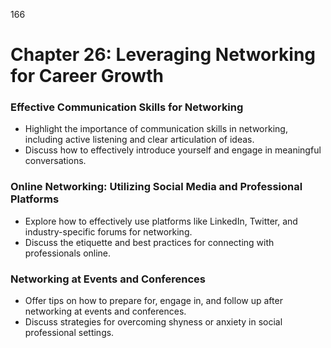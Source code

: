 166 


# **Chapter 26: Leveraging Networking for Career Growth** 


### **Effective Communication Skills for Networking**

- Highlight the importance of communication skills in networking, including active listening and clear 
articulation of ideas.
- Discuss how to effectively introduce yourself and engage in meaningful conversations.


### **Online Networking: Utilizing Social Media and Professional Platforms**

- Explore how to effectively use platforms like LinkedIn, Twitter, and industry-specific forums for 
networking.
- Discuss the etiquette and best practices for connecting with professionals online.


### **Networking at Events and Conferences**
- Offer tips on how to prepare for, engage in, and follow up after networking at events and conferences.
- Discuss strategies for overcoming shyness or anxiety in social professional settings.

